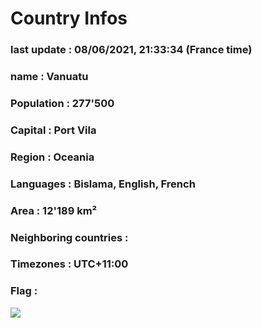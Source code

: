 # Country  Infos
### last update : 08/06/2021, 21:33:34 (France time)

### name : Vanuatu
### Population : 277'500
### Capital : Port Vila
### Region : Oceania
### Languages : Bislama, English, French
### Area : 12'189 km²
### Neighboring countries : 
### Timezones : UTC+11:00

### Flag :
![](https://restcountries.eu/data/vut.svg)